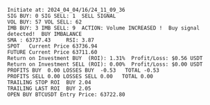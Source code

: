     Initiate at: 2024_04_04/16/24_11_09_36
    SIG BUY: 0 SIG SELL: 1  SELL SIGNAL
    VOL BUY: 57 VOL SELL: 62
    IMB BUY: 3 IMB SELL: 9  ACTION: Volume INCREASED !  Buy signal detected!  BUY IMBALANCE
    SMA : 63737.43     RSI: 3.87
    SPOT   Current Price 63736.94
    FUTURE Current Price 63711.60
    Return on Investment BUY  (ROI): 1.31%  Profit/Loss: $0.56 USDT
    Return on Investment SELL (ROI): 0.00%  Profit/Loss: $0.00 USDT
    PROFITS BUY  0.00 LOSSES BUY  -0.53   TOTAL -0.53
    PROFITS SELL 0.00 LOSSES SELL 0.00   TOTAL 0.00
    TRAILING STOP ROI  BUY 2.04
    TRAILING LAST ROI  BUY 2.05
    OPEN BUY BTCUSDT Entry Price: 63722.80
